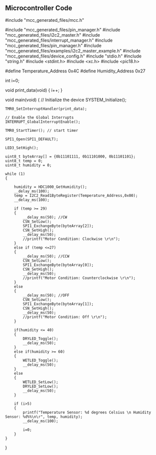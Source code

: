  ## Microcontroller Code

#include "mcc_generated_files/mcc.h"

#include "mcc_generated_files/pin_manager.h"
#include "mcc_generated_files/i2c2_master.h"
#include "mcc_generated_files/interrupt_manager.h"
#include "mcc_generated_files/pin_manager.h"
#include "mcc_generated_files/examples/i2c2_master_example.h"
#include "mcc_generated_files/device_config.h"
#include "stdio.h"
#include "string.h"
#include <stdint.h>
#include <xc.h>
#include <pic18.h>

#define Temperature_Address 0x4C
#define Humidity_Address 0x27

int i=0;

void print_data(void)
{
        i++;
}

void main(void)
{
    // Initialize the device
    SYSTEM_Initialize();
    
    TMR0_SetInterruptHandler(print_data);
    
    // Enable the Global Interrupts
    INTERRUPT_GlobalInterruptEnable();

    TMR0_StartTimer(); // start timer
    
    SPI1_Open(SPI1_DEFAULT);
    
    LED3_SetHigh(); 
    
    uint8_t byteArray[] = {0b11101111, 0b11101000, 0b11101101};
    uint8_t temp = 0;
    uint8_t humidity = 0;

    while (1)
    {        
        
        humidity = HDC1000_GetHumidity();
        __delay_ms(100);
        temp = I2C2_Read1ByteRegister(Temperature_Address,0x00);
        __delay_ms(100);
        
        if (temp >= 29)
        {
            __delay_ms(50); //CW
            CSN_SetLow();
            SPI1_ExchangeByte(byteArray[2]);            
            CSN_SetHigh();
            __delay_ms(50);
            //printf("Motor Condition: Clockwise \r\n");
        }
        else if (temp <=27)
        {
            __delay_ms(50); //CCW
            CSN_SetLow();
            SPI1_ExchangeByte(byteArray[0]);            
            CSN_SetHigh();
            __delay_ms(50);
            //printf("Motor Condition: Counterclockwise \r\n");
        }
        else
        {
            __delay_ms(50); //OFF
            CSN_SetLow();
            SPI1_ExchangeByte(byteArray[1]);            
            CSN_SetHigh();
            __delay_ms(50);
            //printf("Motor Condition: Off \r\n");
        }
        
        if(humidity <= 40)
        {
            DRYLED_Toggle();
            __delay_ms(50);
        }
        else if(humidity >= 60)
        {
            WETLED_Toggle();
            __delay_ms(50);
        }
        else
        {
            WETLED_SetLow();
            DRYLED_SetLow();
            __delay_ms(50);
        }
        
        if (i>5)
        {
            printf("Temperature Sensor: %d degrees Celsius \n Humidity Sensor: %d%%\n\r", temp, humidity);
            __delay_ms(100);
            
            i=0;
        }
    }
}
